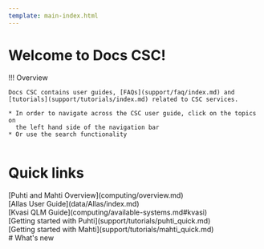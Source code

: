 ```yaml
---
template: main-index.html
---
```


<h1 id="welcometext"> Welcome to Docs CSC! </h1>

!!! Overview
    
    Docs CSC contains user guides, [FAQs](support/faq/index.md) and [tutorials](support/tutorials/index.md) related to CSC services.

    * In order to navigate across the CSC user guide, click on the topics on
      the left hand side of the navigation bar
    * Or use the search functionality


<div class=column>
<h1 id="quicklinktitle"> Quick links </h1>
<span class="index-quicklinks">
[Puhti and Mahti Overview](computing/overview.md) 
</span><br>
<span class="index-quicklinks">
[Allas User Guide](data/Allas/index.md)
</span><br>
<span class="index-quicklinks">
[Kvasi QLM Guide](computing/available-systems.md#kvasi)
</span><br>
<span class="index-quicklinks">
[Getting started with Puhti](support/tutorials/puhti_quick.md)
</span><br>
<span class="index-quicklinks">
[Getting started with Mahti](support/tutorials/mahti_quick.md)
</span>
</div>

<div class=column>
# What's new

